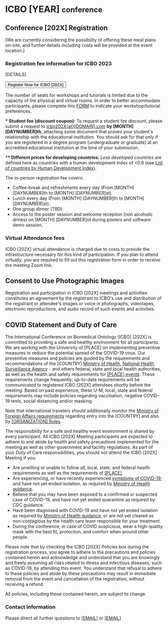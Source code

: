 <h1> ICBO [YEAR] <small>conference</small></h1>

## Conference [202X] Registration 

[We are currently considering the possibility of offering these meal plans on-site, and further details including costs will be provided at the event location.]

### Registration fee information for ICBO 2023 

[DETAILS]

<button type="button" class="btn btn-success btn-primary btn-lg">Register Now for ICBO [202X]</button>	

<div class="alert alert-primary" role="alert">
The number of seats for workshops and tutorials is limited due to the capacity of the physical and virtual rooms. In order to better accommodate participants, please complete this <a href="https://docs.google.com/forms/ZZZ"> FORM</a> to indicate your workshop/tutorial preferences.
</div>

<b>* Student fee (discount coupon):</b> To request a student fee discount, please submit a request to 
    <a href="mailto:[MAIL]?subject=[ICBO202X]Student discount coupon" target="_blank">icbo202X{at}[DOMAIN].com</a> <b>by [MONTH] [DAYNUMBER]th</b>, attaching some document that proves your student's relationship with the educational institution. You should ask for that only if you are registered in a degree program (undergraduate or graduate) at an accredited educational institution at the time of your submission.

<b>** Different prices for developing countries: </b><i>Less developed countries</i> are defined here as countries with a human development index of &lt;0.8 (see 
    <a target="_blank" href="https://en.wikipedia.org/wiki/List_of_countries_by_Human_Development_Index">
    List of countries by Human Development Index</a>).

The in-person registration fee covers:
<ul>
    <li>Coffee-break and refreshments every day (From [MONTH] [DAYNUMBER]th to [MONTH] [DAYNUMBER]st).</li>                    
    <li>Lunch every day (From [MONTH] [DAYNUMBER]th to [MONTH] [DAYNUMBER]st).</li>
    <li>One group dinner (TBD).</li>
    <li>Access to the poster session and welcome reception (non alcoholic drinks) on [MONTH] [DAYNUMBER]rd  during posters and software demo session.</li>     
</ul>

### Virtual Attendance fees

ICBO [202X] virtual attendance is charged due to costs to provide the infrastructure necessary for this kind of participation. If you plan to attend virtually, you are required to fill out this registration form in order to receive the meeting Zoom link.

## Consent to Use Photographic Images

Registration and participation in ICBO [202X] meetings and activities constitutes an agreement by the registrant to ICBO's use and distribution of the registrant or attendee's images or voice in photographs, videotapes, electronic reproductions, and audio record of such events and activities.

## COVID Statement and Duty of Care

<p>The International Conference on Biomedical Ontology (ICBO) [202X] is committed to providing a safe and
    healthy environment for all participants. We are working with the University of [PLACE] on
    implementing preventive measures to reduce the potential spread of the COVID-19 virus. Our preventive
    measures and policies are guided by the requirements and recommendations of the [COUNTRY] <a
    href="https://[URL]" target="_blank">Ministry of Health</a>, <a href="https://[URL]" target="_blank">National Health Surveillance Agency</a> - and others federal, state and local health authorities, as well as the health and safety requirements for <a href="http://[LINK]"target="_blank">[PLACE] events</a>. These requirements change frequently; up-to-date requirements will be communicated to registered ICBO [202X] attendees shortly before the meeting. Based on past experience, these U-M, local, state and federal requirements may include policies regarding vaccination, negative COVID-19 tests, social distancing and/or masking.</p>

<p>Note that international travelers should additionally monitor the <a href="[URL]" target="_blank">Ministry of Foreign Affairs requirements</a> regarding entry into the [COUNTRY] and also by <a href="[URL]" target="_blank">[ORGANIZATION] Rules</a>.</p>

<p>The responsibility for a safe and healthy event environment is shared by every participant. All ICBO [202X]
    Meeting participants are expected to adhere to and abide by health and safety precautions implemented
    for the meeting as well as other government and facility regulations. As part of your Duty of Care
    responsibilities, you should not attend the ICBO [202X] Meeting if you: </p>
<ul>
    <li>Are unwilling or unable to follow all, local, state, and federal health requirements as well as the requirements of <a href="http://[URL]" target="_blank">[PLACE]</a>.</li>
    <li>Are experiencing, or have recently experienced <a href="https://[URL]" target="_blank">symptoms of COVID-19</a>, and have not yet ended isolation, as required by <a href="https://[LINK]" target="_blank">Ministry of Health guidance</a>.</li>
    <li>Believe that you may have been exposed to a confirmed or suspected case of COVID-19, and have not
        yet ended quarantine as required by CDC guidance.</li>
    <li>Have been diagnosed with COVID-19 and have not yet ended isolation as required by <a href="https://[LINK]" target="_blank">Ministry of Health guidance</a>, or are not yet cleared as non-contagious by the health care team responsible for your treatment.</li>
    <li>During the conference, in case of COVID suspicious, wear a high-quality mask with the best fit,
        protection, and comfort when around other people.</li>
</ul>
<p>Please note that by checking the ICBO [202X] Policies box during the registration process, you agree to
    adhere to the precautions and policies contained herein and acknowledge and understand that you are
    knowingly and freely assuming all risks related to illness and infectious diseases, such as COVID-19, by
    attending this event. You understand that refusal to adhere to these policies and abide by these
    precautions may result in immediate removal from the event and cancellation of the registration, without
    receiving a refund.</p>

<p>All policies, including those contained herein, are subject to change.</p>


### Contact Information 

Please direct all further questions to <a href="mailto:[EMAIL]?subject=Conference-Information">[EMAIL]</a> or <a href="mailto:[EMAIL]?subject=Conference-Information">[EMAIL]</a> 


